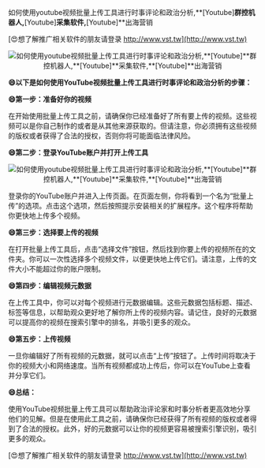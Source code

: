 如何使用youtube视频批量上传工具进行时事评论和政治分析,**[Youtube]**群控机器人,**[Youtube]**采集软件,**[Youtube]**出海营销

[😍想了解推广相关软件的朋友请登录 http://www.vst.tw](http://www.vst.tw)

 <center><img src="https://vst.tw/MP4/tuiguang/png/2.png" alt="如何使用youtube视频批量上传工具进行时事评论和政治分析,**[Youtube]**群控机器人,**[Youtube]**采集软件,**[Youtube]**出海营销"></center>

**😄以下是如何使用YouTube视频批量上传工具进行时事评论和政治分析的步骤：**

**😄第一步：准备好你的视频**

在开始使用批量上传工具之前，请确保你已经准备好了所有要上传的视频。这些视频可以是你自己制作的或者是从其他来源获取的。但请注意，你必须拥有这些视频的版权或者获得了合法的授权，否则你将可能面临法律风险。

**😄第二步：登录YouTube账户并打开上传工具**

 <center><img src="https://vst.tw/MP4/tuiguang/png/3.png" alt="如何使用youtube视频批量上传工具进行时事评论和政治分析,**[Youtube]**群控机器人,**[Youtube]**采集软件,**[Youtube]**出海营销"></center>

登录你的YouTube账户并进入上传页面。在页面左侧，你将看到一个名为“批量上传”的选项。点击这个选项，然后按照提示安装相关的扩展程序。这个程序将帮助你更快地上传多个视频。

**😄第三步：选择要上传的视频**

在打开批量上传工具后，点击“选择文件”按钮，然后找到你要上传的视频所在的文件夹。你可以一次性选择多个视频文件，以便更快地上传它们。请注意，上传的文件大小不能超过你的账户限制。

**😄第四步：编辑视频元数据**

在上传工具中，你可以对每个视频进行元数据编辑。这些元数据包括标题、描述、标签等信息，以帮助观众更好地了解你所上传的视频内容。请记住，良好的元数据可以提高你的视频在搜索引擎中的排名，并吸引更多的观众。

**😄第五步：上传视频**

一旦你编辑好了所有视频的元数据，就可以点击“上传”按钮了。上传时间将取决于你的视频大小和网络速度。当所有视频都成功上传后，你可以在YouTube上查看并分享它们。

**😄总结：**

使用YouTube视频批量上传工具可以帮助政治评论家和时事分析者更高效地分享他们的见解。但是在使用此工具之前，请确保你已经获得了所有视频的版权或者得到了合法的授权。此外，好的元数据可以让你的视频更容易被搜索引擎识别，吸引更多的观众。

[😍想了解推广相关软件的朋友请登录 http://www.vst.tw](http://www.vst.tw)



